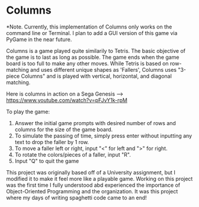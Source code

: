 # Columns

*Note. Currently, this implementation of Columns only works on the command line or Terminal. I plan to add a GUI version of this game via PyGame in the near future.

Columns is a game played quite similarily to Tetris. The basic objective of the game is to last as long as possible. The game ends when the game board is too full to make any other moves. While Tetris is based on row-matching and uses different unique shapes as 'Fallers', Columns uses "3-piece Columns" and is played with vertical, horizontal, and diagonal matching. 

Here is columns in action on a Sega Genesis --> https://www.youtube.com/watch?v=pFJvY1k-rpM

To play the game:
  1. Answer the initial game prompts with desired number of rows and columns for the size of the game board. 
  2. To simulate the passing of time, simply press enter without inputting any text to drop the faller by 1 row. 
  3. To move a faller left or right, input "<" for left and ">" for right. 
  4. To rotate the colors/pieces of a faller, input "R". 
  5. Input "Q" to quit the game
  
This project was originally based off of a University assignment, but I modified it to make it feel more like a playable game. Working on this project was the first time I fully understood abd experienced the importance of Object-Oriented Programming and the organization. It was this project where my days of writing spaghetti code came to an end! 
